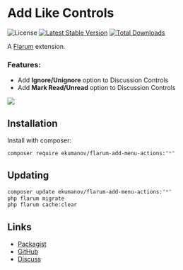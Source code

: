 # Add Like Controls

![License](https://img.shields.io/badge/license-MIT-blue.svg) [![Latest Stable Version](https://img.shields.io/packagist/v/datlechin/flarum-add-like-controls.svg)](https://packagist.org/packages/datlechin/flarum-add-like-controls) [![Total Downloads](https://img.shields.io/packagist/dt/datlechin/flarum-add-like-controls.svg)](https://packagist.org/packages/datlechin/flarum-add-like-controls)

A [Flarum](http://flarum.org) extension.

### Features:
- Add **Ignore/Unignore** option to Discussion Controls
- Add **Mark Read/Unread** option to Discussion Controls

![](https://raw.githubusercontent.com/datlechin/static/main/datlechin-flarum-add-like-controls.demo.png)

## Installation

Install with composer:

```sh
composer require ekumanov/flarum-add-menu-actions:"*"
```

## Updating

```sh
composer update ekumanov/flarum-add-menu-actions:"*"
php flarum migrate
php flarum cache:clear
```

## Links

- [Packagist](https://packagist.org/packages/ekumanov/flarum-add-menu-actions)
- [GitHub](https://github.com/ekumanov/flarum-add-menu-actions)
- [Discuss](https://discuss.flarum.org/d/29523)
